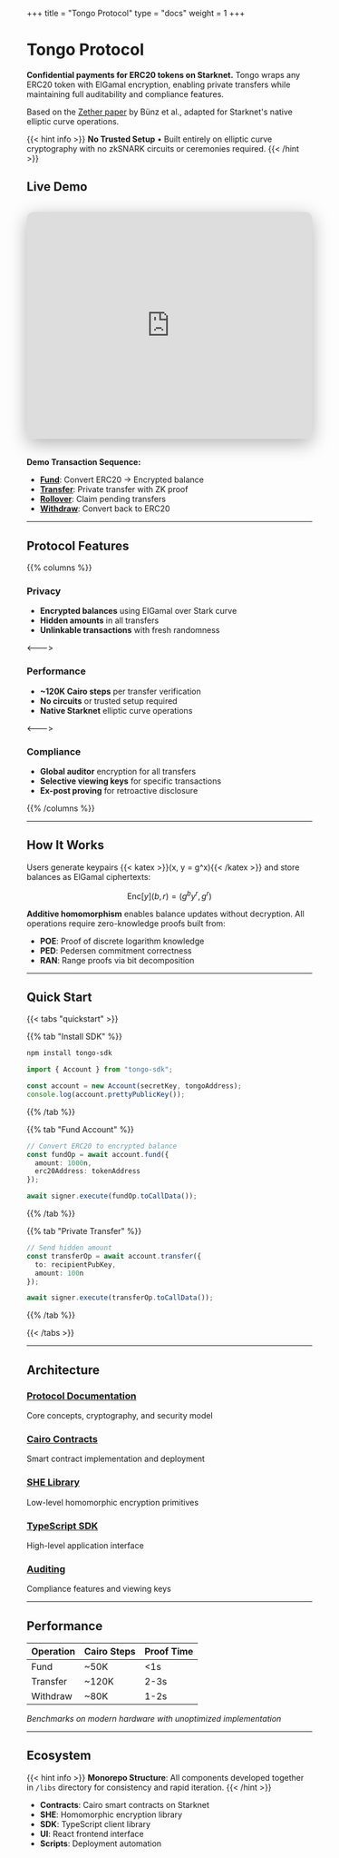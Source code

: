 +++
title = "Tongo Protocol"
type = "docs"
weight = 1
+++

# Tongo Protocol

**Confidential payments for ERC20 tokens on Starknet.** Tongo wraps any ERC20 token with ElGamal encryption, enabling private transfers while maintaining full auditability and compliance features.

Based on the [Zether paper](https://eprint.iacr.org/2019/191) by Bünz et al., adapted for Starknet's native elliptic curve operations.

{{< hint info >}}
**No Trusted Setup** • Built entirely on elliptic curve cryptography with no zkSNARK circuits or ceremonies required.
{{< /hint >}}

## Live Demo

<div style="margin: 2rem 0; border-radius: 12px; overflow: hidden; box-shadow: 0 8px 32px rgba(0,0,0,0.3);">
  <iframe width="100%" height="400" src="https://www.youtube.com/embed/a7wAI11m9YA" title="Tongo Demo" frameborder="0" allowfullscreen></iframe>
</div>

**Demo Transaction Sequence:**
- [**Fund**](https://sepolia.starkscan.co/tx/0x50d1d7642f500b7d36aaf54e1e277639dfdc8ee2b024bc343467c0ca23bea66): Convert ERC20 → Encrypted balance
- [**Transfer**](https://sepolia.starkscan.co/tx/0x66a068b49de77a00e932e4c8bea58e4b55ece41ca7b2f3e1df75e36d040478b): Private transfer with ZK proof  
- [**Rollover**](https://sepolia.starkscan.co/tx/0x1c535332e6e41d3cbf19c07aad7201b1f18b30875c736fe1719d67405b4a287): Claim pending transfers
- [**Withdraw**](https://sepolia.starkscan.co/tx/0x31e9da7714f8a89d66ac490f5e7465e5a6c104d58ac659aaf6c52efac9dc34f): Convert back to ERC20

---

## Protocol Features

{{% columns %}}

### **Privacy**
- **Encrypted balances** using ElGamal over Stark curve
- **Hidden amounts** in all transfers
- **Unlinkable transactions** with fresh randomness

<--->

### **Performance**  
- **~120K Cairo steps** per transfer verification
- **No circuits** or trusted setup required
- **Native Starknet** elliptic curve operations

<--->

### **Compliance**
- **Global auditor** encryption for all transfers
- **Selective viewing keys** for specific transactions  
- **Ex-post proving** for retroactive disclosure

{{% /columns %}}

---

## How It Works

Users generate keypairs {{< katex >}}(x, y = g^x){{< /katex >}} and store balances as ElGamal ciphertexts:

$$\text{Enc}[y](b,r) = (g^b y^r, g^r)$$

**Additive homomorphism** enables balance updates without decryption. All operations require zero-knowledge proofs built from:

- **POE**: Proof of discrete logarithm knowledge
- **PED**: Pedersen commitment correctness
- **RAN**: Range proofs via bit decomposition

---

## Quick Start

{{< tabs "quickstart" >}}

{{% tab "Install SDK" %}}
```bash
npm install tongo-sdk
```

```typescript
import { Account } from "tongo-sdk";

const account = new Account(secretKey, tongoAddress);
console.log(account.prettyPublicKey());
```
{{% /tab %}}

{{% tab "Fund Account" %}}
```typescript
// Convert ERC20 to encrypted balance
const fundOp = await account.fund({
  amount: 1000n,
  erc20Address: tokenAddress
});

await signer.execute(fundOp.toCallData());
```
{{% /tab %}}

{{% tab "Private Transfer" %}}
```typescript
// Send hidden amount
const transferOp = await account.transfer({
  to: recipientPubKey,
  amount: 100n
});

await signer.execute(transferOp.toCallData());
```
{{% /tab %}}

{{< /tabs >}}

---

## Architecture

### [Protocol Documentation](/docs/intro-to-tongo)
Core concepts, cryptography, and security model

### [Cairo Contracts](/docs/contracts)  
Smart contract implementation and deployment

### [SHE Library](/docs/she)
Low-level homomorphic encryption primitives

### [TypeScript SDK](/docs/tongo-sdk)
High-level application interface

### [Auditing](/docs/auditor)
Compliance features and viewing keys

---

## Performance

| Operation | Cairo Steps | Proof Time |
|-----------|-------------|------------|
| Fund | ~50K | <1s |
| Transfer | ~120K | 2-3s |
| Withdraw | ~80K | 1-2s |

*Benchmarks on modern hardware with unoptimized implementation*

---

## Ecosystem

{{< hint info >}}
**Monorepo Structure**: All components developed together in `/libs` directory for consistency and rapid iteration.
{{< /hint >}}

- **Contracts**: Cairo smart contracts on Starknet
- **SHE**: Homomorphic encryption library  
- **SDK**: TypeScript client library
- **UI**: React frontend interface
- **Scripts**: Deployment automation